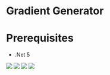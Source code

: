 <h1>Gradient Generator</h1>

# Prerequisites
- .Net 5

<img src="https://i.imgur.com/KUjhu4W.png" />
<img src="https://i.imgur.com/z3V4DOR.png" />
<img src="https://i.imgur.com/fi47wD9.png" />
<img src="https://i.imgur.com/goq8Bpp.png" />
